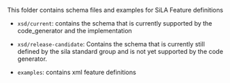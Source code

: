 This folder contains schema files and examples for SiLA Feature definitions

- `xsd/current`: contains the schema that is currently supported by the code_generator and the implementation

- `xsd/release-candidate`: Contains the schema that is currently still defined by the sila standard group
and is not yet supported by the code generator.

-  `examples`: contains xml feature definitions